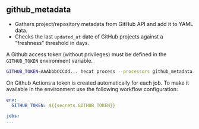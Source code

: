## github_metadata

- Gathers project/repository metadata from GitHub API and add it to YAML data.
- Checks the last `updated_at` date of GitHub projects against a "freshness" threshold in days.

A Github access token (without privileges) must be defined in the `GITHUB_TOKEN` environment variable.

```bash
GITHUB_TOKEN=AAAbbbCCCdd... hecat process --processors github_metadata --source-directory awesome-selfhosted-data --options
```

On Github Actions a token is created automatically for each job. To make it available in the environment use the following workflow configuration:

```yaml
env:
  GITHUB_TOKEN: ${{secrets.GITHUB_TOKEN}}

jobs:
...
```
